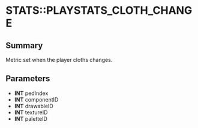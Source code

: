 # STATS::PLAYSTATS_CLOTH_CHANGE

## Summary
Metric set when the player cloths changes.

## Parameters
* **INT** pedIndex
* **INT** componentID
* **INT** drawableID
* **INT** textureID
* **INT** paletteID